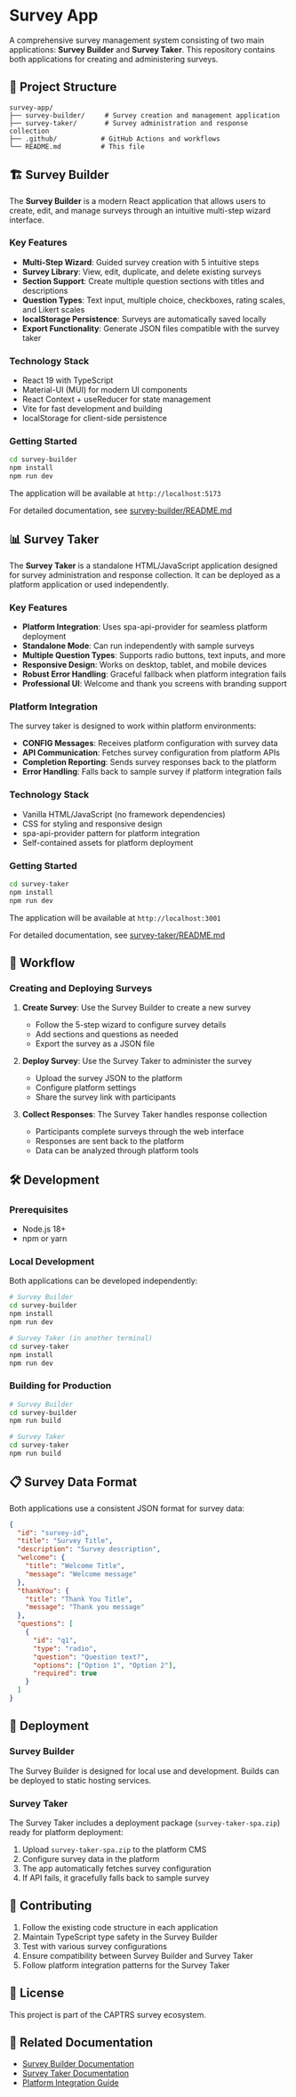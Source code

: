 # Survey App

A comprehensive survey management system consisting of two main applications: **Survey Builder** and **Survey Taker**. This repository contains both applications for creating and administering surveys.

## 📁 Project Structure

```
survey-app/
├── survey-builder/     # Survey creation and management application
├── survey-taker/       # Survey administration and response collection
├── .github/           # GitHub Actions and workflows
└── README.md          # This file
```

## 🏗️ Survey Builder

The **Survey Builder** is a modern React application that allows users to create, edit, and manage surveys through an intuitive multi-step wizard interface.

### Key Features

- **Multi-Step Wizard**: Guided survey creation with 5 intuitive steps
- **Survey Library**: View, edit, duplicate, and delete existing surveys
- **Section Support**: Create multiple question sections with titles and descriptions
- **Question Types**: Text input, multiple choice, checkboxes, rating scales, and Likert scales
- **localStorage Persistence**: Surveys are automatically saved locally
- **Export Functionality**: Generate JSON files compatible with the survey taker

### Technology Stack

- React 19 with TypeScript
- Material-UI (MUI) for modern UI components
- React Context + useReducer for state management
- Vite for fast development and building
- localStorage for client-side persistence

### Getting Started

```bash
cd survey-builder
npm install
npm run dev
```

The application will be available at `http://localhost:5173`

For detailed documentation, see [survey-builder/README.md](./survey-builder/README.md)

## 📊 Survey Taker

The **Survey Taker** is a standalone HTML/JavaScript application designed for survey administration and response collection. It can be deployed as a platform application or used independently.

### Key Features

- **Platform Integration**: Uses spa-api-provider for seamless platform deployment
- **Standalone Mode**: Can run independently with sample surveys
- **Multiple Question Types**: Supports radio buttons, text inputs, and more
- **Responsive Design**: Works on desktop, tablet, and mobile devices
- **Robust Error Handling**: Graceful fallback when platform integration fails
- **Professional UI**: Welcome and thank you screens with branding support

### Platform Integration

The survey taker is designed to work within platform environments:

- **CONFIG Messages**: Receives platform configuration with survey data
- **API Communication**: Fetches survey configuration from platform APIs
- **Completion Reporting**: Sends survey responses back to the platform
- **Error Handling**: Falls back to sample survey if platform integration fails

### Technology Stack

- Vanilla HTML/JavaScript (no framework dependencies)
- CSS for styling and responsive design
- spa-api-provider pattern for platform integration
- Self-contained assets for platform deployment

### Getting Started

```bash
cd survey-taker
npm install
npm run dev
```

The application will be available at `http://localhost:3001`

For detailed documentation, see [survey-taker/README.md](./survey-taker/README.md)

## 🔄 Workflow

### Creating and Deploying Surveys

1. **Create Survey**: Use the Survey Builder to create a new survey
   - Follow the 5-step wizard to configure survey details
   - Add sections and questions as needed
   - Export the survey as a JSON file

2. **Deploy Survey**: Use the Survey Taker to administer the survey
   - Upload the survey JSON to the platform
   - Configure platform settings
   - Share the survey link with participants

3. **Collect Responses**: The Survey Taker handles response collection
   - Participants complete surveys through the web interface
   - Responses are sent back to the platform
   - Data can be analyzed through platform tools

## 🛠️ Development

### Prerequisites

- Node.js 18+
- npm or yarn

### Local Development

Both applications can be developed independently:

```bash
# Survey Builder
cd survey-builder
npm install
npm run dev

# Survey Taker (in another terminal)
cd survey-taker
npm install
npm run dev
```

### Building for Production

```bash
# Survey Builder
cd survey-builder
npm run build

# Survey Taker
cd survey-taker
npm run build
```

## 📋 Survey Data Format

Both applications use a consistent JSON format for survey data:

```json
{
  "id": "survey-id",
  "title": "Survey Title",
  "description": "Survey description",
  "welcome": {
    "title": "Welcome Title",
    "message": "Welcome message"
  },
  "thankYou": {
    "title": "Thank You Title",
    "message": "Thank you message"
  },
  "questions": [
    {
      "id": "q1",
      "type": "radio",
      "question": "Question text?",
      "options": ["Option 1", "Option 2"],
      "required": true
    }
  ]
}
```

## 🚀 Deployment

### Survey Builder

The Survey Builder is designed for local use and development. Builds can be deployed to static hosting services.

### Survey Taker

The Survey Taker includes a deployment package (`survey-taker-spa.zip`) ready for platform deployment:

1. Upload `survey-taker-spa.zip` to the platform CMS
2. Configure survey data in the platform
3. The app automatically fetches survey configuration
4. If API fails, it gracefully falls back to sample survey

## 🤝 Contributing

1. Follow the existing code structure in each application
2. Maintain TypeScript type safety in the Survey Builder
3. Test with various survey configurations
4. Ensure compatibility between Survey Builder and Survey Taker
5. Follow platform integration patterns for the Survey Taker

## 📄 License

This project is part of the CAPTRS survey ecosystem.

## 🔗 Related Documentation

- [Survey Builder Documentation](./survey-builder/README.md)
- [Survey Taker Documentation](./survey-taker/README.md)
- [Platform Integration Guide](./survey-taker/README.md#platform-integration)
